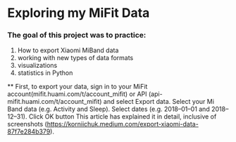 # Exploring my MiFit Data

### The goal of this project was to practice:

1. How to export Xiaomi MiBand data 
2. working with new types of data formats
3. visualizations
4. statistics in Python

** First, to export your data, sign in to your MiFit account(mifit.huami.com/t/account_mifit) or API (api-mifit.huami.com/t/account_mifit) and select Export data.
Select your Mi Band data (e.g. Activity and Sleep). Select dates (e.g. 2018–01–01 and 2018–12–31). Click OK button
This article has explained it in detail, inclusive of screenshots (https://korniichuk.medium.com/export-xiaomi-data-87f7e284b379).
